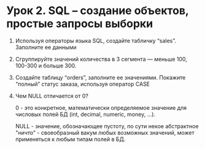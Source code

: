 # Урок 2. SQL – создание объектов, простые запросы выборки

1. Используя операторы языка SQL, создайте табличку “sales”. Заполните ее данными
2. Сгруппируйте значений количества в 3 сегмента — меньше 100, 100-300 и больше 300.
3. Создайте таблицу “orders”, заполните ее значениями. Покажите “полный” статус заказа, используя оператор CASE
4. Чем NULL отличается от 0?
    
    0 - это конкретное, математически определяемое значение для числовых полей БД (int, decimal, numeric, money, ...).

    NULL - значение, обозначающее пустоту, по сути некое абстрактное "ничто" - своеобразный вакум любых возможных значений, может применяться к любым типам полей в БД.